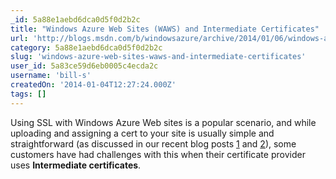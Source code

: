 ```yaml
---
_id: 5a88e1aebd6dca0d5f0d2b2c
title: "Windows Azure Web Sites (WAWS) and Intermediate Certificates"
url: 'http://blogs.msdn.com/b/windowsazure/archive/2014/01/06/windows-azure-web-sites-waws-and-intermediate-certificates.aspx'
category: 5a88e1aebd6dca0d5f0d2b2c
slug: 'windows-azure-web-sites-waws-and-intermediate-certificates'
user_id: 5a83ce59d6eb0005c4ecda2c
username: 'bill-s'
createdOn: '2014-01-04T12:27:24.000Z'
tags: []
---
```


Using SSL with Windows Azure Web sites is a popular scenario, and while uploading and assigning a cert to your site is usually simple and straightforward (as discussed in our recent blog posts <a href="http://blogs.msdn.com/b/windowsazure/archive/2013/12/05/obtaining-a-certificate-for-use-with-windows-azure-web-sites-waws.aspx?Redirected=true" target="_blank">1</a> and <a href="http://blogs.msdn.com/b/windowsazure/archive/2013/12/13/securing-your-windows-azure-web-sites-waws-with-https-and-ssl.aspx" target="_blank">2</a>), some customers have had challenges with this when their certificate provider uses <strong>Intermediate certificates</strong>.
